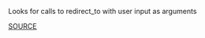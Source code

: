 Looks for calls to redirect_to with user input as arguments


[SOURCE](http://brakemanscanner.org/docs/warning_types/)